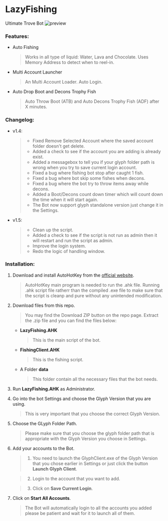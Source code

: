 # LazyFishing
Ultimate Trove Bot
![preview](https://raw.githubusercontent.com/mannguyen0107/LazyFishing/master/preview.png)

### Features:
- Auto Fishing 

	> Works in all type of liquid: Water, Lava and Chocolate.
	> Uses Memory Address to detect when to reel-in.
	
- Multi Account Launcher

	> An Multi Account Loader.
	> Auto Login.
	
- Auto Drop Boot and Decons Trophy Fish

	> Auto Throw Boot (ATB) and Auto Decons Trophy Fish (ADF) after X minutes.

### Changelog:
- v1.4:

	> * Fixed Remove Selected Account where the saved account folder doesn't get delete.
	> * Added a check to see if the account you are adding is already exist.
	> * Added a messagebox to tell you if your glyph folder path is wrong when you try to save current login account.
	> * Fixed a bug where fishing bot stop after caught 1 fish.
	> * Fixed a bug where bot skip some fishes when decons.
	> * Fixed a bug where the bot try to throw items away while decons.
	> * Added a Boot/Decons count down timer which will count down the time when it will start again.
	> * The Bot now support glyph standalone version just change it in the Settings.
	
- v1.5:

	> * Clean up the script.
	> * Added a check to see if the script is not run as admin then it will restart and run the script as admin.
	> * Improve the login system.
	> * Redo the logic of handling window.

### Installation:
1. Download and install AutoHotKey from the [official website](http://www.autohotkey.com/).

	> AutoHotKey main program is needed to run the .ahk file. Running .ahk script file ratherr than the compiled .exe file to make sure that the script is cleanp and pure without any unintended modification.
	
2. Download files from this repo.

	> You may find the Download ZIP button on the repo page. Extract the .zip file and you can find the files below:
	
	* **LazyFishing.AHK**

		> This is the main script of the bot.
		
	* **FishingClient.AHK**

		> This is the fishing script.
		
	* A Folder **data**

		> This folder contain all the necessary files that the bot needs.
		
3. Run **LazyFishing.AHK** as Administrator.
4. Go into the bot Settings and choose the Glyph Version that you are using.

	> This is very important that you choose the correct Glyph Version.

5. Choose the GLyph Folder Path.

	> Please make sure that you choose the glyph folder path that is appropriate with the Glyph Version you choose in Settings.

6. Add your accounts to the Bot.

	> 1. You need to launch the GlyphClient.exe of the Glyph Version that you chose earlier in Settings or just click the button **Launch Glyph Client**.
	
	> 2. Login to the account that you want to add.
	
	> 3. Click on **Save Current Login**.
	
7. Click on **Start All Accounts**.

	> The Bot will automatically login to all the accounts you added please be patient and wait for it to launch all of them.
